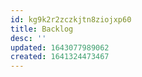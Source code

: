 ```yaml
---
id: kg9k2r2zczkjtn8ziojxp60
title: Backlog
desc: ''
updated: 1643077989062
created: 1641324473467
---
```


